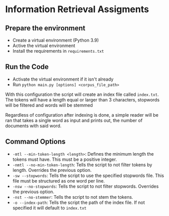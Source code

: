 # Information Retrieval Assigments

## Prepare the environment
- Create a virtual environment (Python 3.9)
- Active the virtual environment
- Install the requirements in `requirements.txt`

## Run the Code
- Activate the virtual environment if it isn't already
- Run ```python main.py [options] <corpus_file_path>```

With this configuration the script will create an index file
called `index.txt`. The tokens will have a length equal or larger
than 3 characters, stopwords will be filtered and words will be stemmed

Regardless of configuration after indexing is done, a simple reader
will be ran that takes a single word as input and prints out, the number
of documents with said word.

## Command Options

- ``-mtl --min-token-length <length>``: Defines the minimum length the tokens must have. This must be a positive integer.
- ``-nmtl --no-min-token-length``: Tells the script to not filter tokens by length. Overrides the previous option.
- ``-sw --stopwords``: Tells the script to use the specified stopwords file. This file must be structured as one word per line.
- ``-nsw --no-stopwords``: Tells the script to not filter stopwords. Overrides the previous option.
- ``-nst --no-stemmer``: Tells the script to not stem the tokens.
- ``-o --index-path``: Tells the script the path of the index file. If not specified it will default to `index.txt`